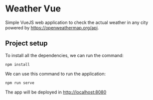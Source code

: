 # Weather Vue

Simple VueJS web application to check the actual weather in any city powered by <https://openweathermap.org/api>.

## Project setup
To install all the dependencies, we can run the command:
```
npm install
```

We can use this command to run the application:
```
npm run serve
```

The app will be deployed in <http://localhost:8080>
